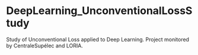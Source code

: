 # DeepLearning_UnconventionalLossStudy
Study of Unconventional Loss applied to Deep Learning. Project monitored by CentraleSupélec and LORIA.
